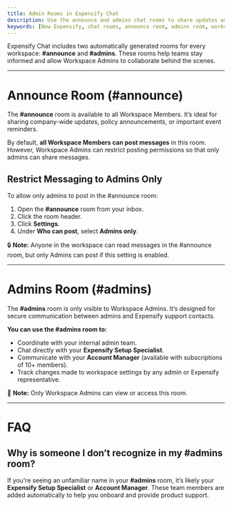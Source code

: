 ```yaml
---
title: Admin Rooms in Expensify Chat
description: Use the announce and admins chat rooms to share updates and collaborate with your team.
keywords: [New Expensify, chat rooms, announce room, admins room, workspace chat, admin permissions]
---
```


Expensify Chat includes two automatically generated rooms for every workspace: **#announce** and **#admins**. These rooms help teams stay informed and allow Workspace Admins to collaborate behind the scenes.

---

# Announce Room (#announce)

The **#announce** room is available to all Workspace Members. It’s ideal for sharing company-wide updates, policy announcements, or important event reminders.

By default, **all Workspace Members can post messages** in this room. However, Workspace Admins can restrict posting permissions so that only admins can share messages.

## Restrict Messaging to Admins Only

To allow only admins to post in the #announce room:

1. Open the **#announce** room from your inbox.
2. Click the room header.
3. Click **Settings**.
4. Under **Who can post**, select **Admins only**.

🔒 **Note:** Anyone in the workspace can read messages in the #announce room, but only Admins can post if this setting is enabled.

---

# Admins Room (#admins)

The **#admins** room is only visible to Workspace Admins. It’s designed for secure communication between admins and Expensify support contacts.

**You can use the #admins room to:**
- Coordinate with your internal admin team.
- Chat directly with your **Expensify Setup Specialist**.
- Communicate with your **Account Manager** (available with subscriptions of 10+ members).
- Track changes made to workspace settings by any admin or Expensify representative.

🔐 **Note:** Only Workspace Admins can view or access this room.

---

# FAQ

## Why is someone I don’t recognize in my #admins room?

If you're seeing an unfamiliar name in your **#admins** room, it’s likely your **Expensify Setup Specialist** or **Account Manager**. These team members are added automatically to help you onboard and provide product support.


